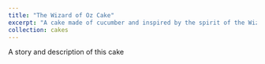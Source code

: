 ```yaml
---
title: "The Wizard of Oz Cake"
excerpt: "A cake made of cucumber and inspired by the spirit of the Wizard of Oz 1<br/><img src='/images/cakes/cake4.jpg'>"
collection: cakes
---
```


A story and description of this cake